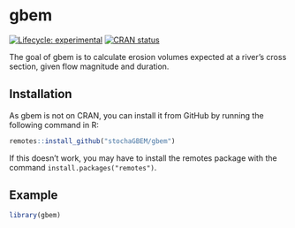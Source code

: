 
<!-- README.md is generated from README.Rmd. Please edit that file -->

# gbem

<!-- badges: start -->

[![Lifecycle:
experimental](https://img.shields.io/badge/lifecycle-experimental-orange.svg)](https://lifecycle.r-lib.org/articles/stages.html#experimental)
[![CRAN
status](https://www.r-pkg.org/badges/version/gbem)](https://CRAN.R-project.org/package=gbem)
<!-- badges: end -->

The goal of gbem is to calculate erosion volumes expected at a river’s
cross section, given flow magnitude and duration.

## Installation

As gbem is not on CRAN, you can install it from GitHub by running the
following command in R:

``` r
remotes::install_github("stochaGBEM/gbem")
```

If this doesn’t work, you may have to install the remotes package with
the command `install.packages("remotes")`.

## Example

``` r
library(gbem)
```
